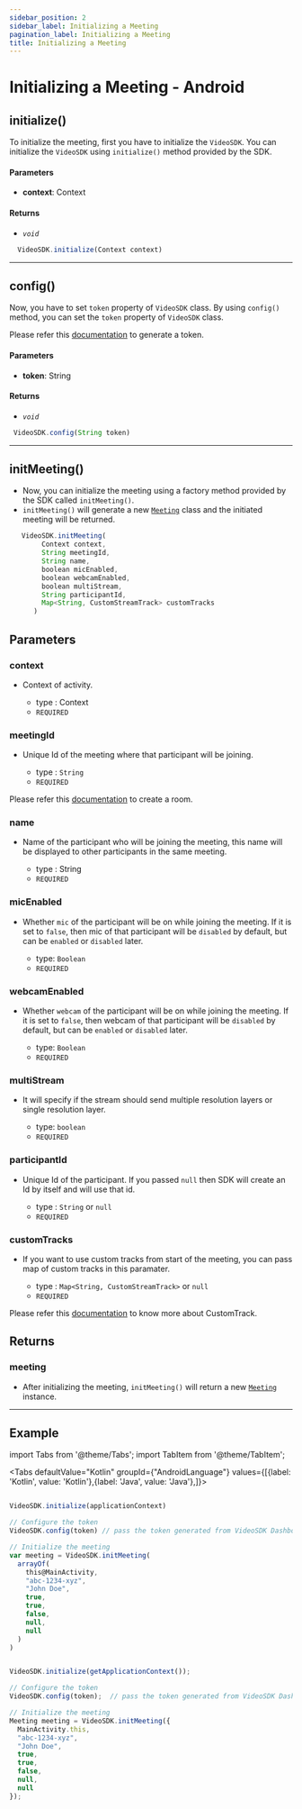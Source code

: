 ```yaml
---
sidebar_position: 2
sidebar_label: Initializing a Meeting
pagination_label: Initializing a Meeting
title: Initializing a Meeting
---
```


# Initializing a Meeting - Android

<div class="sdk-api-ref">

## initialize()

To initialize the meeting, first you have to initialize the `VideoSDK`.
You can initialize the `VideoSDK` using `initialize()` method provided by the SDK.

#### Parameters

- **context**: Context

#### Returns

- _`void`_

```js title="initialize"
  VideoSDK.initialize(Context context)
```

---

## config()

Now, you have to set `token` property of `VideoSDK` class.
By using `config()` method, you can set the `token` property of `VideoSDK` class.

Please refer this [documentation](/api-reference/realtime-communication/intro/) to generate a token.

#### Parameters

- **token**: String

#### Returns

- _`void`_

```js title="config"
 VideoSDK.config(String token)
```

---

## initMeeting()

- Now, you can initialize the meeting using a factory method provided by the SDK called `initMeeting()`.
- `initMeeting()` will generate a new [`Meeting`](./meeting-class/introduction.md) class and the initiated meeting will be returned.

```js title="initMeeting"
   VideoSDK.initMeeting(
        Context context,
        String meetingId,
        String name,
        boolean micEnabled,
        boolean webcamEnabled,
        boolean multiStream,
        String participantId,
        Map<String, CustomStreamTrack> customTracks
      )
```

## Parameters

### context

- Context of activity.

  - type : Context
  - `REQUIRED`

### meetingId

- Unique Id of the meeting where that participant will be joining.

  - type : `String`
  - `REQUIRED`

Please refer this [documentation](/api-reference/realtime-communication/create-room) to create a room.

### name

- Name of the participant who will be joining the meeting, this name will be displayed to other participants in the same meeting.

  - type : String
  - `REQUIRED`

### micEnabled

- Whether `mic` of the participant will be on while joining the meeting. If it is set to `false`, then mic of that participant will be `disabled` by default, but can be `enabled` or `disabled` later.

  - type: `Boolean`
  - `REQUIRED`

### webcamEnabled

- Whether `webcam` of the participant will be on while joining the meeting. If it is set to `false`, then webcam of that participant will be `disabled` by default, but can be `enabled` or `disabled` later.

  - type: `Boolean`
  - `REQUIRED`

### multiStream

- It will specify if the stream should send multiple resolution layers or single resolution layer.

  - type: `boolean`
  - `REQUIRED`

### participantId

- Unique Id of the participant. If you passed `null` then SDK will create an Id by itself and will use that id.

  - type : `String` or `null`
  - `REQUIRED`

### customTracks

- If you want to use custom tracks from start of the meeting, you can pass map of custom tracks in this paramater.

  - type : `Map<String, CustomStreamTrack>` or `null`
  - `REQUIRED`

Please refer this [documentation](../../guide/video-and-audio-calling-api-sdk/features/custom-track/custom-video-track) to know more about CustomTrack.

## Returns

### meeting

- After initializing the meeting, `initMeeting()` will return a new [`Meeting`](./meeting-class/introduction.md) instance.

---

## Example

import Tabs from '@theme/Tabs';
import TabItem from '@theme/TabItem';

<Tabs
defaultValue="Kotlin"
groupId={"AndroidLanguage"}
values={[{label: 'Kotlin', value: 'Kotlin'},{label: 'Java', value: 'Java'},]}>

<TabItem value="Kotlin">

```js title="initMeeting"

VideoSDK.initialize(applicationContext)

// Configure the token
VideoSDK.config(token) // pass the token generated from VideoSDK Dashboard

// Initialize the meeting
var meeting = VideoSDK.initMeeting(
  arrayOf(
    this@MainActivity,
    "abc-1234-xyz",
    "John Doe",
    true,
    true,
    false,
    null,
    null
  )
)
```

</TabItem>

<TabItem value="Java">

```js title="initMeeting"

VideoSDK.initialize(getApplicationContext());

// Configure the token
VideoSDK.config(token);  // pass the token generated from VideoSDK Dashboard

// Initialize the meeting
Meeting meeting = VideoSDK.initMeeting({
  MainActivity.this,
  "abc-1234-xyz",
  "John Doe",
  true,
  true,
  false,
  null,
  null
});
```

</TabItem>

</Tabs>

</div>
